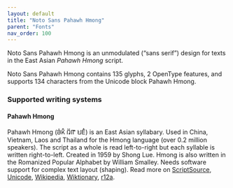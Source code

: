 ```yaml
---
layout: default
title: "Noto Sans Pahawh Hmong"
parent: "Fonts"
nav_order: 100
---
```

Noto Sans Pahawh Hmong is an unmodulated (“sans serif”) design for texts in the East Asian _Pahawh Hmong_ script. 

Noto Sans Pahawh Hmong contains 135 glyphs, 2 OpenType features, and supports 134 characters from the Unicode block Pahawh Hmong.


### Supported writing systems


#### Pahawh Hmong

Pahawh Hmong (<span class='autonym'>𖬖𖬰𖬝𖬵 𖬄𖬶𖬟 𖬌𖬣𖬵</span>) is an East Asian syllabary. Used in China, Vietnam, Laos and Thailand for the Hmong language (over 0.2 million speakers). The script as a whole is read left-to-right but each syllable is written right-to-left. Created in 1959 by Shong Lue. Hmong is also written in the Romanized Popular Alphabet by William Smalley. Needs software support for complex text layout (shaping). Read more on [ScriptSource](https://scriptsource.org/scr/Hmng), [Unicode](https://www.unicode.org/versions/Unicode13.0.0/ch16.pdf#G68320), [Wikipedia](https://en.wikipedia.org/wiki/ISO_15924:Hmng), [Wiktionary](https://en.wiktionary.org/wiki/Category:Hmong_script), [r12a](https://r12a.github.io/scripts/links?iso=Hmng).

